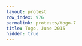 ```yaml
---
layout: protest
row_index: 976
permalink: protests/togo-7
title: Togo, June 2015
hidden: true
---
```

